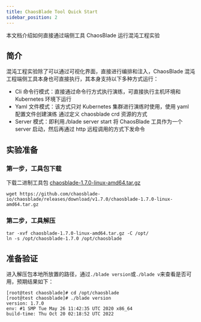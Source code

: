 ```yaml
---
title: ChaosBlade Tool Quick Start
sidebar_position: 2
---
```


本文档介绍如何直接通过端侧工具 ChaosBlade 运行混沌工程实验

## 简介

混沌工程实验除了可以通过可视化界面，直接进行编排和注入，ChaosBlade 混沌工程端侧工具本身也可直接执行，其本身支持以下多种方式运行：

- Cli 命令行模式：直接通过命令行方式执行演练，可直接执行主机环境和 Kubernetes 环境下运行
- Yaml 文件模式：该方式只对 Kubernetes 集群进行演练时使用，使用 yaml 配置文件创建演练 通过定义 chaosblade crd 资源的方式
- Server 模式：即利用./blade server start 将 ChaosBlade 工具作为一个 server 启动，然后再通过 http 远程调用的方式下发命令

## 实验准备

### 第一步，工具包下载

下载二进制工具包 [chaosblade-1.7.0-linux-amd64.tar.gz](https://github.com/chaosblade-io/chaosblade/releases/download/v1.7.0/chaosblade-1.7.0-linux-amd64.tar.gz)

```shell
wget https://github.com/chaosblade-io/chaosblade/releases/download/v1.7.0/chaosblade-1.7.0-linux-amd64.tar.gz

```

### 第二步，工具解压

```shell
tar -xvf chaosblade-1.7.0-linux-amd64.tar.gz -C /opt/
ln -s /opt/chaosblade-1.7.0 /opt/chaosblade
```

## 准备验证

进入解压包本地所放置的路径，通过`./blade version`或`./blade v`来查看是否可用，预期结果如下：

```
[root@test chaosblade]# cd /opt/chaosblade
[root@test chaosblade]# ./blade version
version: 1.7.0
env: #1 SMP Tue May 26 11:42:35 UTC 2020 x86_64
build-time: Thu Oct 20 02:18:52 UTC 2022
```
